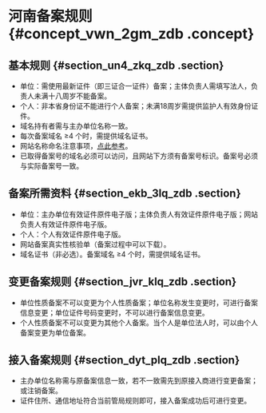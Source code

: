 # 河南备案规则 {#concept_vwn_2gm_zdb .concept}

## 基本规则 {#section_un4_zkq_zdb .section}

-   单位：需使用最新证件（即三证合一证件）备案；主体负责人需填写法人，负责人未满十八周岁不能备案。
-   个人：非本省身份证不能进行个人备案；未满18周岁需提供监护人有效身份证件。
-   域名持有者需与主办单位名称一致。
-   每次备案域名 ≥4 个时，需提供域名证书。
-   网站名称命名注意事项，[点此参考](../../../../intl.zh-CN/常见问题/填写主体信息和网站信息.md#)。
-   已取得备案号的域名必须可以访问，且网站下方须有备案号标识。备案号必须与实际备案号一致。

## 备案所需资料 {#section_ekb_3lq_zdb .section}

-   单位：主办单位有效证件原件电子版；主体负责人有效证件原件电子版；网站负责人有效证件原件电子版。
-   个人：个人有效证件原件电子版。
-   网站备案真实性核验单（备案过程中可以下载）。
-   域名证书（非必选）。备案域名 ≥4 个时，需提供域名证书。

## 变更备案规则 {#section_jvr_klq_zdb .section}

-   单位性质备案不可以变更为个人性质备案；单位名称发生变更时，可进行备案信息变更；单位证件号码变更时，不可以进行备案信息变更。
-   个人性质备案不可以变更为其他个人备案。当个人是单位法人时，可以由个人备案变更为单位备案。

## 接入备案规则 {#section_dyt_plq_zdb .section}

-   主办单位名称需与原备案信息一致，若不一致需先到原接入商进行变更备案；或注销备案。
-   证件住所、通信地址符合当前管局规则即可，接入备案成功后可进行变更。

